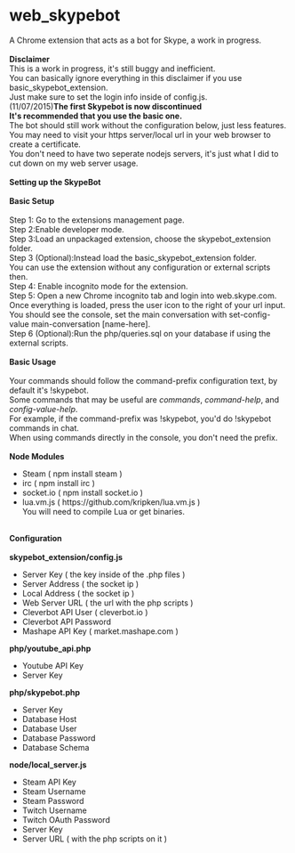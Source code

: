 # web_skypebot
A Chrome extension that acts as a bot for Skype, a work in progress.</br></br>
<b>Disclaimer</b></br>
This is a work in progress, it's still buggy and inefficient.
</br>
You can basically ignore everything in this disclaimer if you use basic_skypebot_extension.</br>
Just make sure to set the login info inside of config.js. </br>
(11/07/2015)<b>The first Skypebot is now discontinued</br> 
It's recommended that you use the basic one.</b>
</br>
The bot should still work without the configuration below, just less features.</br>
You may need to visit your https server/local url in your web browser to create a certificate.
</br>
You don't need to have two seperate nodejs servers, it's just what I did to cut down on my web server usage.
</br>
</br>
<b>Setting up the SkypeBot</b></br>
</br>
<b>Basic Setup</b></br></br>
Step 1: Go to the extensions management page.</br>
Step 2:Enable developer mode.</br>
Step 3:Load an unpackaged extension, choose the skypebot_extension folder.</br>
Step 3 (Optional):Instead load the basic_skypebot_extension folder.</br>
You can use the extension without any configuration or external scripts then.</br>
Step 4: Enable incognito mode for the extension.</br>
Step 5: Open a new Chrome incognito tab and login into web.skype.com.</br>
Once everything is loaded, press the user icon to the right of your url input.</br>
You should see the console, set the main conversation with set-config-value main-conversation [name-here].</br>
Step 6 (Optional):Run the php/queries.sql on your database if using the external scripts.</br>
</br>
<b>Basic Usage</b></br></br>
Your commands should follow the command-prefix configuration text, by default it's !skypebot.</br>
Some commands that may be useful are <i>commands</i>, <i>command-help</i>, and <i>config-value-help</i>.</br>
For example, if the command-prefix was !skypebot, you'd do !skypebot commands in chat.</br>
When using commands directly in the console, you don't need the prefix.</br>
</br>
<b>Node Modules</b></br>
<ul>
    <li>Steam ( npm install steam )</li>
    <li>irc ( npm install irc )</li>
    <li>socket.io ( npm install socket.io )</li>
    <li>lua.vm.js ( https://github.com/kripken/lua.vm.js )</br>You will need to compile Lua or get binaries.</li>
</ul>
</br>
<b>Configuration</b></br>
</br>
<b>skypebot_extension/config.js</b></br>
<ul>
    <li>Server Key ( the key inside of the .php files )</li>
    <li>Server Address ( the socket ip )</li>
    <li>Local Address ( the socket ip )</li>
    <li>Web Server URL ( the url with the php scripts )</li>
    <li>Cleverbot API User ( cleverbot.io )</li>
    <li>Cleverbot API Password</li>
    <li>Mashape API Key ( market.mashape.com )</li>
</ul>
<b>php/youtube_api.php</b></br>
<ul>
    <li>Youtube API Key</li>
    <li>Server Key</li>
</ul>
<b>php/skypebot.php</b></br>
<ul>
    <li>Server Key</li>
    <li>Database Host</li>
    <li>Database User</li>
    <li>Database Password</li>
    <li>Database Schema</li>
</ul>
<b>node/local_server.js</b></br>
<ul>
    <li>Steam API Key</li>
    <li>Steam Username</li>
    <li>Steam Password</li>
    <li>Twitch Username</li>
    <li>Twitch OAuth Password</li>
    <li>Server Key</li>
    <li>Server URL ( with the php scripts on it )</li>
</ul>
